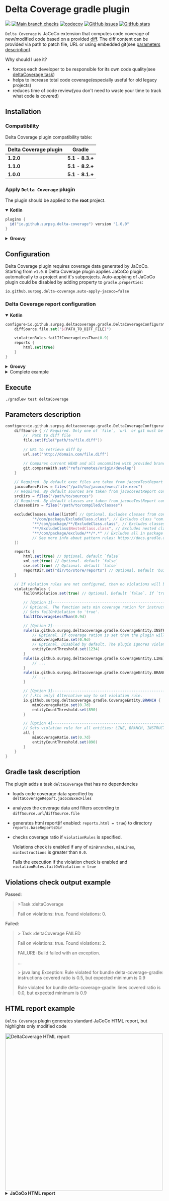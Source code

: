 # Delta Coverage gradle plugin 
[![](https://jitpack.io/v/SurpSG/delta-coverage-plugin.svg)](https://jitpack.io/#SurpSG/delta-coverage-plugin)
[![Main branch checks](https://github.com/SurpSG/delta-coverage-plugin/actions/workflows/main-branch.yml/badge.svg?branch=main)](https://github.com/SurpSG/delta-coverage-plugin/actions/workflows/main-branch.yml)
[![codecov](https://codecov.io/gh/SurpSG/delta-coverage-plugin/branch/main/graph/badge.svg?token=69BAXyEhse)](https://codecov.io/gh/SurpSG/delta-coverage-plugin)
[![GitHub issues](https://img.shields.io/github/issues/SurpSG/delta-coverage-plugin)](https://github.com/SurpSG/delta-coverage-plugin/issues)
[![GitHub stars](https://img.shields.io/github/stars/SurpSG/delta-coverage-plugin?style=flat-square)](https://github.com/SurpSG/delta-coverage-plugin/stargazers)

`Delta Coverage` is JaCoCo extension that computes code coverage of new/modified code based on a provided [diff](https://en.wikipedia.org/wiki/Diff#Unified_format). 
The diff content can be provided via path to patch file, URL or using embedded git(see [parameters description](#Parameters-description)).   

Why should I use it?
* forces each developer to be responsible for its own code quality(see [deltaCoverage task](#gradle-task-description))
* helps to increase total code coverage(especially useful for old legacy projects)
* reduces time of code review(you don't need to waste your time to track what code is covered)


## Installation

### Compatibility

Delta Coverage plugin compatibility table:

| Delta Coverage plugin | Gradle              |
|-----------------------|---------------------|
| **1.2.0**             | **5.1** - **8.3.+** |
| **1.1.0**             | **5.1** - **8.2.+** |
| **1.0.0**             | **5.1** - **8.1.+** |

### Apply `Delta Coverage` plugin

The plugin should be applied to the **root** project.

<details open>

<summary><b>Kotlin</b></summary>

```groovy
plugins {
  id("io.github.surpsg.delta-coverage") version "1.0.0"
}
```

</details>

<details>

<summary><b>Groovy</b></summary>

```groovy
plugins {
  id "io.github.surpsg.delta-coverage" version "1.0.0"
}
```
</details>


## Configuration

Delta Coverage plugin requires coverage data generated by JaCoCo.
Starting from `v1.0.0` Delta Coverage plugin applies JaCoCo plugin automatically to a project and it's subprojects.
Auto-applying of JaCoCo plugin could be disabled by adding property to `gradle.properties`:
```
io.github.surpsg.delta-coverage.auto-apply-jacoco=false
```

### Delta Coverage report configuration

<details open>
<summary><b>Kotlin</b></summary>

```kotlin
configure<io.github.surpsg.deltacoverage.gradle.DeltaCoverageConfiguration> {
    diffSource.file.set("${PATH_TO_DIFF_FILE}")

    violationRules.failIfCoverageLessThan(0.9)
    reports {
        html.set(true)
    }
}
```

</details>

<details>
<summary><b>Groovy</b></summary>

```groovy
deltaCoverageReport {
    diffSource.file = file("${PATH_TO_DIFF_FILE}") 

    violationRules.failIfCoverageLessThan 0.9d
    
    reports {
        html.set(true)
    }
}
```

</details>


<details>
<summary>Complete example</summary> 

```kotlin
plugins {
    id("io.github.surpsg.delta-coverage") version "1.0.0"
}

configure<io.github.surpsg.deltacoverage.gradle.DeltaCoverageConfiguration> {
    git.compareWith("refs/remotes/origin/main")

    violationRules.failIfCoverageLessThan(0.9)
    
    reports {
        html.set(true)
        xml.set(true)
        csv.set(true)
    }
}
```  

</details>


## Execute

```shell
./gradlew test deltaCoverage
```


## Parameters description
```groovy
configure<io.github.surpsg.deltacoverage.gradle.DeltaCoverageConfiguration> {
    diffSource { // Required. Only one of `file`, `url` or git must be spesified
        //  Path to diff file 
        file.set(file("path/to/file.diff")) 
        
        // URL to retrieve diff by
        url.set("http://domain.com/file.diff") 
        
        // Compares current HEAD and all uncommited with provided branch, revision or tag 
        git.compareWith.set("refs/remotes/origin/develop")
    }

    // Required. By default exec files are taken from jacocoTestReport configuration if any
    jacocoExecFiles = files("/path/to/jacoco/exec/file.exec")
    // Required. By default sources are taken from jacocoTestReport configuration if any
    srcDirs = files("/path/to/sources")
    // Required. By default classes are taken from jacocoTestReport configuration if any
    classesDirs = files("/path/to/compiled/classes")

    excludeClasses.value(listOf[ // Optional. Excludes classes from coverage report by set of patterns 
            "*/com/package/ExcludeClass.class", // Excludes class "com.package.ExcludeClass"
            "**/com/package/**/ExcludeClass.class", // Excludes classes like "com.package.ExcludeClass", "com.package.sub1.sub2.ExcludeClass", etc.
            "**/ExcludeClass$NestedClass.class", // Excludes nested class(es) "<any-package>.ExcludeClass.NestedClass"
            "**/com/package/exclude/**/*.*" // Excludes all in package "com.package.exclude"
            // See more info about pattern rules: https://docs.gradle.org/current/javadoc/org/gradle/api/tasks/util/PatternFilterable.html
    ])

    reports {
        html.set(true) // Optional. default `false`
        xml.set(true) // Optional. default `false`
        csv.set(true) // Optional. default `false`
        reportDir.set("dir/to/store/reports") // Optional. Default 'build/reports/jacoco/deltaCoverage'
    }

    // If violation rules are not configured, then no violations will be checked.
    violationRules {
        failOnViolation.set(true) // Optional. Default `false`. If `true` then task will fail if any violation is found.

        // [Option 1]---------------------------------------------------------------------------------------------------
        // Optional. The function sets min coverage ration for instructions, branches and lines to '0.9'. 
        // Sets failOnViolation to 'true'.
        failIfCoverageLessThan(0.9d)

        // [Option 2]---------------------------------------------------------------------------------------------------
        rule(io.github.surpsg.deltacoverage.gradle.CoverageEntity.INSTRUCTION) {
            // Optional. If coverage ration is set then the plugin will check coverage ratio for this entity.
            minCoverageRatio.set(0.9d)
            // Optional. Disabled by default. The plugin ignores violation if the entity count is less than the threshold.
            entityCountThreshold.set(1234)
        }
        rule(io.github.surpsg.deltacoverage.gradle.CoverageEntity.LINE) {
            // ...
        }
        rule(io.github.surpsg.deltacoverage.gradle.CoverageEntity.BRANCH) {
            // ...
        }

        // [Option 3]---------------------------------------------------------------------------------------------------
        // [.kts only] Alternative way to set violation rule.
        io.github.surpsg.deltacoverage.gradle.CoverageEntity.BRANCH {
            minCoverageRatio.set(0.7d)
            entityCountThreshold.set(890)
        }

        // [Option 4]---------------------------------------------------------------------------------------------------
        // Sets violation rule for all entities: LINE, BRANCH, INSTRUCTION
        all {
            minCoverageRatio.set(0.7d)
            entityCountThreshold.set(890)
        }
    }
}
```


## Gradle task description
The plugin adds a task `deltaCoverage` that has no dependencies
  * loads code coverage data specified by `deltaCoverageReport.jacocoExecFiles`
  * analyzes the coverage data and filters according to `diffSource.url`/`diffSource.file`
  * generates html report(if enabled: `reports.html = true`) to directory `reports.baseReportsDir`
  * checks coverage ratio if `violationRules` is specified. 
    
    Violations check is enabled if any of `minBranches`, `minLines`, `minInstructions` is greater than `0.0`.
    
    Fails the execution if the violation check is enabled and `violationRules.failOnViolation = true`


## Violations check output example

Passed:
> \>Task :deltaCoverage
>
> Fail on violations: true. Found violations: 0.

Failed:
>\> Task :deltaCoverage FAILED
>
>Fail on violations: true. Found violations: 2.
>
>FAILURE: Build failed with an exception.
>
>...
>
>\> java.lang.Exception: Rule violated for bundle delta-coverage-gradle: instructions covered ratio is 0.5, but expected minimum is 0.9
> 
> Rule violated for bundle delta-coverage-gradle: lines covered ratio is 0.0, but expected minimum is 0.9


## HTML report example

`Delta Coverage` plugin generates standard JaCoCo HTML report, but highlights only modified code

<img src="https://user-images.githubusercontent.com/8483470/77781538-a74f3480-704d-11ea-9e39-051f1001b88a.png" width=500  alt="DeltaCoverage HTML report"/>

<details>
  <summary><b>JaCoCo HTML report</b></summary> 
  <img src="https://user-images.githubusercontent.com/8483470/77781534-a61e0780-704d-11ea-871e-879fb45757cd.png" width=500 alt="JaCoCo HTML report"/>        
</details>

